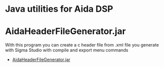 # Java utilities for Aida DSP 

# AidaHeaderFileGenerator.jar
With this program you can create a c header file from .xml file you generate with Sigma Studio 
with compile and export menu commands
- [AidaHeaderFileGenerator.jar](https://github.com/AidaDSP/AidaDSP/tree/master/Software/Java/AidaHeaderFileGenerator/bin) 


